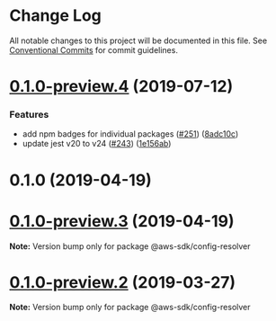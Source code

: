 # Change Log

All notable changes to this project will be documented in this file.
See [Conventional Commits](https://conventionalcommits.org) for commit guidelines.

# [0.1.0-preview.4](https://github.com/aws/aws-sdk-js-v3/compare/@aws-sdk/config-resolver@0.1.0-preview.2...@aws-sdk/config-resolver@0.1.0-preview.4) (2019-07-12)


### Features

* add npm badges for individual packages ([#251](https://github.com/aws/aws-sdk-js-v3/issues/251)) ([8adc10c](https://github.com/aws/aws-sdk-js-v3/commit/8adc10c))
* update jest v20 to v24 ([#243](https://github.com/aws/aws-sdk-js-v3/issues/243)) ([1e156ab](https://github.com/aws/aws-sdk-js-v3/commit/1e156ab))



# 0.1.0 (2019-04-19)





# [0.1.0-preview.3](https://github.com/aws/aws-sdk-js-v3/compare/@aws-sdk/config-resolver@0.1.0-preview.2...@aws-sdk/config-resolver@0.1.0-preview.3) (2019-04-19)

**Note:** Version bump only for package @aws-sdk/config-resolver

# [0.1.0-preview.2](https://github.com/aws/aws-sdk-js-v3/compare/@aws-sdk/config-resolver@0.1.0-preview.1...@aws-sdk/config-resolver@0.1.0-preview.2) (2019-03-27)

**Note:** Version bump only for package @aws-sdk/config-resolver
